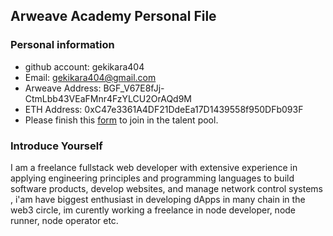 ## Arweave Academy Personal File

### Personal information

- github account: gekikara404
- Email: gekikara404@gmail.com
- Arweave Address: BGF_V67E8fJj-CtmLbb43VEaFMnr4FzYLCU2OrAQd9M
- ETH Address: 0xC47e3361A4DF21DdeEa17D1439558f950DFb093F
- Please finish this [form](https://docs.google.com/forms/d/e/1FAIpQLSfWA5fIIcBgmRppm3jNz5vmf9Mai_QMVil-2pO4r7YKn_Zhtw/viewform?usp=sf_link) to join in the talent pool.

### Introduce Yourself
I am a freelance fullstack web developer with extensive experience in applying engineering principles and programming languages to build software products, develop websites, and manage network control systems , i'am have biggest enthusiast in developing dApps in many chain in the web3 circle, im curently working a freelance in node developer, node runner, node operator etc.
